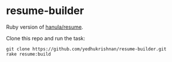 # resume-builder

Ruby version of [hanula/resume](https://github.com/hanula/resume).

Clone this repo and run the task:

```
git clone https://github.com/yedhukrishnan/resume-builder.git
rake resume:build
```
